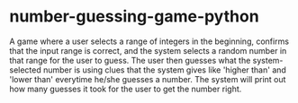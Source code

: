 # number-guessing-game-python
A game where a user selects a range of integers in the beginning, confirms that the input range is correct, and the system selects a random number in that range for the user to guess. 
The user then guesses what the system-selected number is using clues that the system gives like 'higher than' and 'lower than' everytime he/she guesses a number. 
The system will print out how many guesses it took for the user to get the number right.